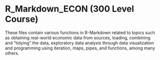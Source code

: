 # R_Markdown_ECON (300 Level Course)

These files contain various functions in R-Markdown related to topics such as obtaining real-world economic data from sources, loading, combining and “tidying” the data, exploratory data analysis through data visualization and programming using iteration, maps, pipes, and functions, among many others. 
